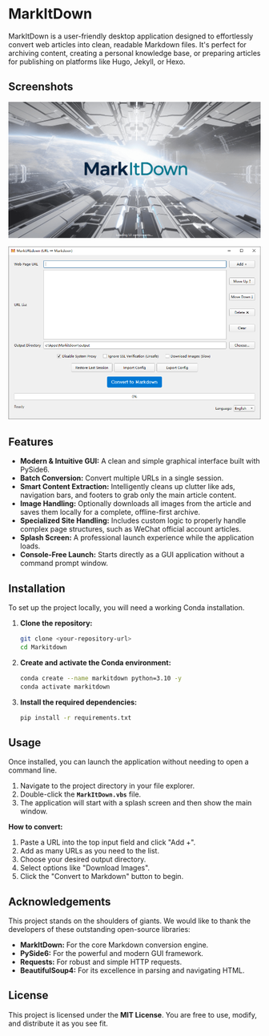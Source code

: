 # MarkItDown

MarkItDown is a user-friendly desktop application designed to effortlessly convert web articles into clean, readable Markdown files. It's perfect for archiving content, creating a personal knowledge base, or preparing articles for publishing on platforms like Hugo, Jekyll, or Hexo.

## Screenshots

![Splash Screen](markitdown_app/ui/assets/screenshot_splash.png)

![Main Application Window](markitdown_app/ui/assets/screenshot_MarkURLdown.png)

## Features

*   **Modern & Intuitive GUI:** A clean and simple graphical interface built with PySide6.
*   **Batch Conversion:** Convert multiple URLs in a single session.
*   **Smart Content Extraction:** Intelligently cleans up clutter like ads, navigation bars, and footers to grab only the main article content.
*   **Image Handling:** Optionally downloads all images from the article and saves them locally for a complete, offline-first archive.
*   **Specialized Site Handling:** Includes custom logic to properly handle complex page structures, such as WeChat official account articles.
*   **Splash Screen:** A professional launch experience while the application loads.
*   **Console-Free Launch:** Starts directly as a GUI application without a command prompt window.

## Installation

To set up the project locally, you will need a working Conda installation.

1.  **Clone the repository:**
    ```bash
    git clone <your-repository-url>
    cd Markitdown
    ```

2.  **Create and activate the Conda environment:**
    ```bash
    conda create --name markitdown python=3.10 -y
    conda activate markitdown
    ```

3.  **Install the required dependencies:**
    ```bash
    pip install -r requirements.txt
    ```

## Usage

Once installed, you can launch the application without needing to open a command line.

1.  Navigate to the project directory in your file explorer.
2.  Double-click the **`MarkItDown.vbs`** file.
3.  The application will start with a splash screen and then show the main window.

**How to convert:**
1.  Paste a URL into the top input field and click "Add +".
2.  Add as many URLs as you need to the list.
3.  Choose your desired output directory.
4.  Select options like "Download Images".
5.  Click the "Convert to Markdown" button to begin.

## Acknowledgements

This project stands on the shoulders of giants. We would like to thank the developers of these outstanding open-source libraries:

*   **MarkItDown:** For the core Markdown conversion engine.
*   **PySide6:** For the powerful and modern GUI framework.
*   **Requests:** For robust and simple HTTP requests.
*   **BeautifulSoup4:** For its excellence in parsing and navigating HTML.

## License

This project is licensed under the **MIT License**. You are free to use, modify, and distribute it as you see fit.
